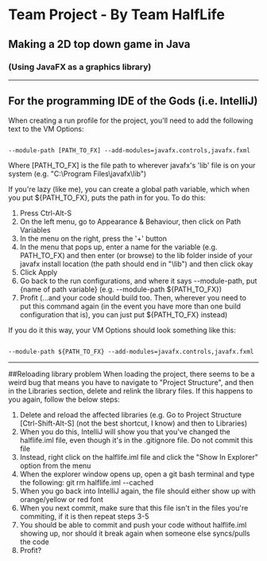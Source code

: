 # Team Project - By Team HalfLife
## Making a 2D top down game in Java
### (Using JavaFX as a graphics library)


---
## For the programming IDE of the Gods (i.e. IntelliJ)
When creating a run profile for the project, you'll need to add the following text to the VM Options:

<code>
--module-path [PATH_TO_FX] --add-modules=javafx.controls,javafx.fxml
</code>

Where [PATH_TO_FX] is the file path to wherever javafx's 'lib' file is on your system (e.g. "C:\Program Files\javafx\lib")

If you're lazy (like me), you can create a global path variable, which when you put ${PATH_TO_FX}, puts the path in for 
you. To do this:

1) Press Ctrl-Alt-S
2) On the left menu, go to Appearance & Behaviour, then click on Path Variables
3) In the menu on the right, press the '+' button
4) In the menu that pops up, enter a name for the variable (e.g. PATH_TO_FX) and then enter (or browse) to the lib 
folder inside of your javafx install location (the path should end in "\lib") and then click okay
5) Click Apply
6) Go back to the run configurations, and where it says --module-path, put {name of path variable} 
(e.g. --module-path ${PATH_TO_FX})
7) Profit (...and your code should build too. Then, wherever you need to put this command again 
(in the event you have more than one build configuration that is), you can just put ${PATH_TO_FX} instead)

If you do it this way, your VM Options should look something like this:

<code>
--module-path ${PATH_TO_FX} --add-modules=javafx.controls,javafx.fxml
</code> 

---

##Reloading library problem
When loading the project, there seems to be a weird bug that means you have to navigate to "Project Structure", and then
in the Libraries section, delete and relink the library files. If this happens to you again, follow the below steps:

1) Delete and reload the affected libraries (e.g. Go to Project Structure [Ctrl-Shift-Alt-S] (not the best shortcut, I know) and then to Libraries)
2) When you do this, IntelliJ will show you that you've changed the halflife.iml file, even though it's in the .gitignore file. Do not commit this file
3) Instead, right click on the halflife.iml file and click the "Show In Explorer" option from the menu
4) When the explorer window opens up, open a git bash terminal and type the following: git rm halflife.iml --cached
5) When you go back into IntelliJ again, the file should either show up with orange/yellow or red font
6) When you next commit, make sure that this file isn't in the files you're commiting, if it is then repeat steps 3-5
7) You should be able to commit and push your code without halflife.iml showing up, nor should it break again when someone else syncs/pulls the code
8) Profit?